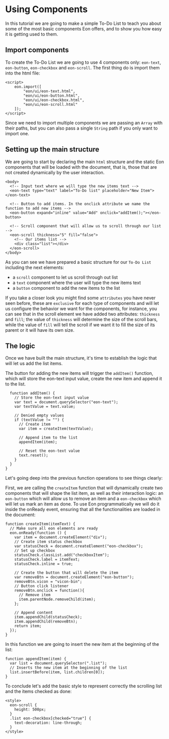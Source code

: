 # Using Components
In this tutorial we are going to make a simple To-Do List to teach you about some of the most basic components Eon offers, and to show you how easy it is getting used to them.

## Import components
To create the To-Do List we are going to use 4 components only:  `eon-text`, `eon-button`, `eon-checkbox` and `eon-scroll`. The first thing do is import them into the html file:

```[html]
<script>
    eon.import([
        "eon/ui/eon-text.html",
        "eon/ui/eon-button.html",
        "eon/ui/eon-checkbox.html",
        "eon/ui/eon-scroll.html"
    ]);
</script>
```

Since we need to import multiple components we are passing an `Array` with their paths, but you can also pass a single `String` path if you only want to import one.

 ## Setting up the main structure
 We are going to start by declaring the main `html` structure and the static Eon components that will be loaded with the document, that is, those that are not created dynamically by the user interaction.

```[html]
<body>
  <!-- Input text where we will type the new items text -->
  <eon-text type="text" label="To-Do list" placeholder="New Item"></eon-text>

  <!-- Button to add items. In the onclick attribute we name the function to add new items -->
  <eon-button expand="inline" value="Add" onclick="addItem();"></eon-button>

  <!-- Scroll component that will allow us to scroll through our list -->
  <eon-scroll thickness="5" fill="false">
    <!-- Our items list -->
    <div class="list"></div>
  </eon-scroll>
</body>
```

As you can see we have prepared a basic structure for our `To-Do List` including the next elements:
- a `scroll` component to let us scroll through out list
- a `text` component where the user will type the new items text
- a `button` component to add the new items to the list

If you take a closer look you might find some `attributes` you have never seen before, these are `exclusive` for each type of components and will let us configure the behavior we want for the components, for instance, you can see that in the scroll element we have added two attributes: `thickness` and `fill`; the value of `thickness` will determine the size of the scroll bars, while the value of `fill` will tell the scroll if we want it to fill the size of its parent or it will have its own size.

 ## The logic
 Once we have built the main structure, it's time to establish the logic that will let us add the list items.


 The button for adding the new items will trigger the `addItem()` function, which will store the eon-text input value, create the new item and append it to the list.
``` [javascript]
  function addItem() {
    // Store the eon-text input value
    var text = document.querySelector("eon-text");
    var textValue = text.value;

    // Denied empty values
    if (textValue != "") {
      // Create item
      var item = createItem(textValue);

      // Append item to the list
      appendItem(item);

      // Reset the eon-text value
      text.reset();
    }
  }
}
```
Let's going deep into the previous function operations to see things clearly:


First, we are calling the `createItem` function that will dynamically create two components that will shape the list item, as well
as their interaction logic: an `eon-button` which will allow us to remove an item and a `eon-checkbox` which will let us mark an item as done.
To use Eon programmatically we will do it inside the onReady event, ensuring that all the functionalities are loaded in the document:

``` [javascript]
function createItem(itemText) {
  // Make sure all eon elements are ready
  eon.onReady(function () {
    var item = document.createElement("div");
    // Create item status checkbox
    var statusCheck = document.createElement("eon-checkbox");
    // Set up checkbox
    statusCheck.classList.add("checkboxItem");
    statusCheck.label = itemText;
    statusCheck.inline = true;

    // Create the button that will delete the item
    var removeBtn = document.createElement("eon-button");
    removeBtn.vicon = "vicon-bin";
    // Button click listener
    removeBtn.onclick = function(){
      // Remove item
      item.parentNode.removeChild(item);
    };
    
    // Append content
    item.appendChild(statusCheck);
    item.appendChild(removeBtn);
    return item;
  });
}
```

In this function we are going to insert the new item at the beginning of the list:
``` [javascript]
function appendItem(item) {
  var list = document.querySelector(".list");
  // Inserts the new item at the beginning of the list
  list.insertBefore(item, list.children[0]);
}
```
To conclude let's add the basic style to represent correctly the scrolling list and the items checked as done:

```[html]
<style>
  eon-scroll {
    height: 500px;
  }
  .list eon-checkbox[checked="true"] {
    text-decoration: line-through;
  }
</style>
```
